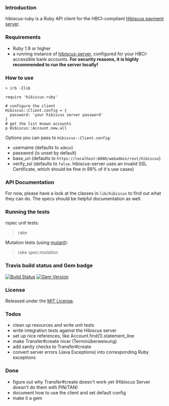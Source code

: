 ### Introduction 

hibiscus-ruby is a Ruby API client for the HBCI-compliant [Hibiscus payment server](http://www.willuhn.de/products/hibiscus-server).

### Requirements

- Ruby 1.9 or higher
- a running instance of [hibiscus-server](http://www.willuhn.de/products/hibiscus-server/), configured for your HBCI-accessible bank accounts. 
  **For security reasons, it is highly recommended to run the server locally!**

### How to use

	> irb -Ilib

	require 'hibiscus-ruby'

	# configure the client
	Hibiscus::Client.config = { 
	  password: 'your hibiscus server password'
	}
	# get the list known accounts
	p Hibiscus::Account.new.all

Options you can pass to `Hibiscus::Client.config`:

* username (defaults to `admin`)
* password (is unset by default)
* base_uri (defaults to `https://localhost:8080/webadmin/rest/hibiscus`)
* verify_ssl (defaults to `false`. hibiscus-server uses an invalid SSL Certificate, which should be fine in 99% of it's use cases)

### API Documentation 

For now, please have a look at the classes in `lib/hibiscus` to find out what they can do.
The specs should be helpful documentation as well.

### Running the tests

rspec unit tests: 

> rake

Mutation tests (using [mutant](https://github.com/mbj/mutant)):

> rake spec:mutation

### Travis build status and Gem badge

[![Build Status](https://travis-ci.org/phillipoertel/hibiscus-ruby.svg)](https://travis-ci.org/phillipoertel/hibiscus-ruby)
[![Gem Version](https://badge.fury.io/rb/hibiscus-ruby.svg)](http://badge.fury.io/rb/hibiscus-ruby)

### License

Released under the [MIT License](http://opensource.org/licenses/MIT).

### Todos

- clean up resources and write unit tests
- write integration tests against the Hibiscus server
- set up nice references, like Account.find(1).statement_line
- make Transfer#create nicer (Terminüberweisung)
- add sanity checks to Transfer#create
- convert server errors (Java Exceptions) into corresponding Ruby exceptions

### Done

- figure out why Transfer#create doesn't work yet (Hibiscus Server doesn't do them with PIN/TAN)
- document how to use the client and set default config
- make it a gem

